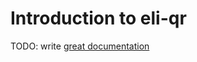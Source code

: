 # Introduction to eli-qr

TODO: write [great documentation](http://jacobian.org/writing/great-documentation/what-to-write/)
